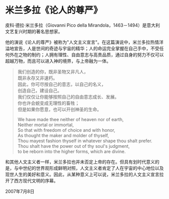# 米兰多拉《论人的尊严》

皮科·德拉·米兰多拉（Giovanni Pico della Mirandola，1463－1494）是意大利文艺复兴时期的著名思想家。

他的演说《论人的尊严》被称为"人文主义宣言"。在这篇演说中，米兰多拉热情洋溢地宣告，人是世间的奇迹与宇宙的精华；人的命运完全掌握在自己手中，不受任何外在之物的制约；人拥有理性、自由意志与高贵品质，通过自身的努力不仅可以超越万物，而且可以进入神的境界，与上帝融为一体。

> 我们创造的你，既非圣物又非凡人，  
> 既非永存又非速朽。  
> 因此，你可尽按自己的意志，以自己的名义，  
> 创造自己，建设自己。  
> 我们仅仅让你能够按照自己的自由意志成长、发展。  
> 你也许会蜕变成无理性的畜牲；  
> 但是如果你愿意，也可以开创神圣的生命。
> 
> We have made thee neither of heaven nor of earth,  
> Neither mortal or immortal,  
> So that with freedom of choice and with honor,  
> As thought the maker and molder of thyself,  
> Thou mayest fashion thyself in whatever shape thou shalt prefer.  
> Thou shalt have the power out of thy soul's judgment,  
> to be reborn into the higher forms, which are divine.

和其他人文主义者一样，米兰多拉也并未否定上帝的存在。但具有划时代意义的是，与中世纪的世界观形成鲜明对照，人文主义者肯定了人在宇宙的中心地位以及现世人生的美好和意义。因此，从某种意义上可以说，米兰多拉的人文主义宣言拉开了西方现代文明的序幕。

2007年7月8日
